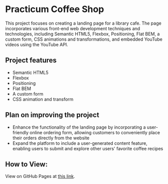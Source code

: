 # Practicum Coffee Shop

This project focuses on creating a landing page for a library cafe. The page incorporates various front-end web development techniques and technologies, including Semantic HTML5, Flexbox, Positioning, Flat BEM, a custom form, CSS animations and transformations, and embedded YouTube videos using the YouTube API.

## Project features

- Semantic HTML5
- Flexbox
- Positioning
- Flat BEM
- A custom form
- CSS animation and transform

## Plan on improving the project

- Enhance the functionality of the landing page by incorporating a user-friendly online ordering form, allowing customers to conveniently place their orders directly from the website
- Expand the platform to include a user-generated content feature, enabling users to submit and explore other users' favorite coffee recipes

## How to View:
View on GitHub Pages at [this link](https://chandlarlanier.github.io/se_project_coffeeshop/).
